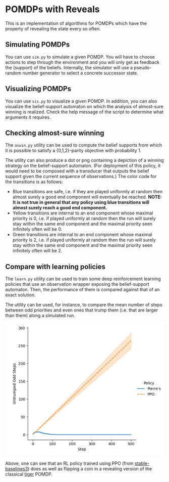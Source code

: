 # POMDPs with Reveals
This is an implementation of algorithms for POMDPs which have the property of
revealing the state every so often.

## Simulating POMDPs
You can use `sim.py` to simulate a given POMDP. You will have to choose
actions to step through the environment and you will only get as feedback the
(support) of the beliefs. Internally, the simulator will use a pseudo-random
number generator to select a concrete successor state.

## Visualizing POMDPs
You can use `vis.py` to visualize a given POMDP. In addition, you can also
visualize the belief-support automaton on which the analysis of almost-sure
winning is realized. Check the help message of the script to determine what
arguments it requires.

## Checking almost-sure winning
The `aswin.py` utility can be used to compute the belief supports from which
it is possible to satisfy a {0,1,2}-parity objective with probability 1.

The utility can also produce a dot or png containing a depiction of a winning
strategy on the belief-support automaton. (For deployment of this policy, it
would need to be composed with a transducer that outputs the belief support
given the current sequence of observations.) The color code for the
transitions is as follows:
* Blue transitions are safe, i.e. if they are played uniformly at random then
  almost surely a good end component will eventually be reached. **NOTE: It is
  not true in general that any policy using blue transitions will almost
  surely reach a good end component.**
* Yellow transitions are internal to an end component whose maximal priority
  is 0, i.e. if played uniformly at random then the run will surely stay
  within the same end component and the maximal priority seen infinitely often
  will be 0.
* Green transitions are internal to an end component whose maximal priority is
  2, i.e. if played uniformly at random then the run will surely stay within
  the same end component and the maximal priority seen infinitely often will
  be 2.

## Compare with learning policies
The `learn.py` utility can be used to train some deep reinforcement learning
policies that use an observation wrapper exposing the belief-support
automaton. Then, the performance of them is compared against that of an exact
solution.

The utility can be used, for instance, to compare the mean number of steps
between odd priorities and even ones that trump them (i.e. that are larger
than them) along a simulated run.

![image](img/ppovspierre.png)

Above, one can see that an RL policy trained using PPO (from
[stable-baselines3](https://stable-baselines3.readthedocs.io/en/master/)) does
as well as flipping a coin in a revealing version of the classical
[tiger](https://www.pomdp.org/examples/) POMDP.
